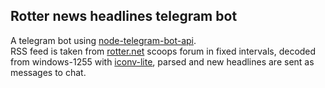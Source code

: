 ## Rotter news headlines telegram bot
A telegram bot using [node-telegram-bot-api](https://github.com/yagop/node-telegram-bot-api).  
RSS feed is taken from [rotter.net](https://rotter.net/scoopscache.html) scoops forum in fixed intervals, decoded from windows-1255 with [iconv-lite](https://github.com/ashtuchkin/iconv-lite), parsed and new headlines are sent as messages to chat.
